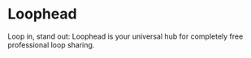 # Loophead
Loop in, stand out: Loophead is your universal hub for completely free professional loop sharing.
